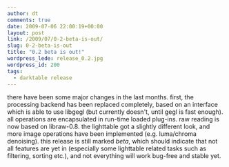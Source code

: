 ```yaml
---
author: dt
comments: true
date: 2009-07-06 22:00:19+00:00
layout: post
link: /2009/07/0-2-beta-is-out/
slug: 0-2-beta-is-out
title: "0.2 beta is out!"
wordpress_lede: release_0.2.jpg
wordpress_id: 200
tags:
  - darktable release
---
```

there have been some major changes in the last months. first, the processing backend has been replaced completely, based on an interface which is able to use libgegl (but currently doesn't, until gegl is fast enough). all operations are encapsulated in run-time loaded plug-ins. raw reading is now based on libraw-0.8. the lighttable got a slightly different look, and more image operations have been implemented (e.g. luma/chroma denoising).
this release is still marked _beta_, which should indicate that not all features are yet in (especially some lighttable related tasks such as filtering, sorting etc.), and not everything will work bug-free and stable yet.
